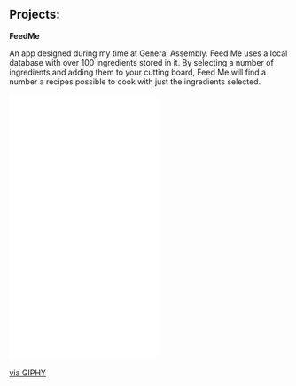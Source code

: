 ## Projects:

<b> FeedMe </b>

An app designed during my time at General Assembly. Feed Me uses a local database with over 100 ingredients stored in it. By selecting a number of ingredients and adding them to your cutting board, Feed Me will find a number a recipes possible to cook with just the ingredients selected.

<iframe src="//giphy.com/embed/cJu910EuVE4i4" width="270" height="480" frameBorder="0" class="giphy-embed" allowFullScreen></iframe><p><a href="https://giphy.com/gifs/cJu910EuVE4i4">via GIPHY</a></p>
